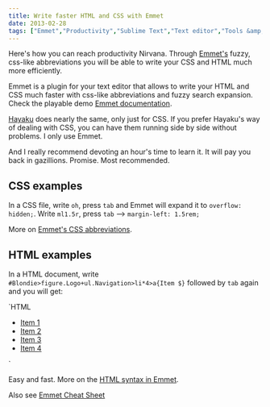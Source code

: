 ```yaml
---
title: Write faster HTML and CSS with Emmet
date: 2013-02-28
tags: ["Emmet","Productivity","Sublime Text","Text editor","Tools &amp; Workflow"]
---
```


Here's how you can reach productivity Nirvana. Through [Emmet's]("http://emmet.io/") fuzzy, css-like abbreviations you will be able to write your CSS and HTML much more efficiently.

Emmet is a plugin for your text editor that allows to write your HTML and CSS much faster with css-like abbreviations and fuzzy search expansion. Check the playable demo [Emmet documentation]("http://docs.emmet.io/").

[Hayaku](http://hayakubundle.com/) does nearly the same, only just for CSS. If you prefer Hayaku's way of dealing with CSS, you can have them running side by side without problems. I only use Emmet.

And I really recommend devoting an hour's time to learn it. It will pay you back in gazillions. Promise. Most recommended.

## CSS examples

In a CSS file, write `oh`, press `tab` and Emmet will expand it to `overflow: hidden;`. Write `ml1.5r`, press `tab` --> `margin-left: 1.5rem;`

More on [Emmet's CSS abbreviations](http://docs.emmet.io/css-abbreviations/).

## HTML examples

In a HTML document, write `#Blondie>figure.Logo+ul.Navigation>li*4>a{Item $}` followed by `tab` again and you will get:

`HTML
<div id="Blondie">
    <figure class="Logo"></figure>

- <a href="">Item 1</a>
- <a href="">Item 2</a>
- <a href="">Item 3</a>
- <a href="">Item 4</a>
</div>`

Easy and fast. More on the [HTML syntax in Emmet](http://docs.emmet.io/abbreviations/syntax/).

Also see [Emmet Cheat Sheet](http://docs.emmet.io/cheat-sheet/)
